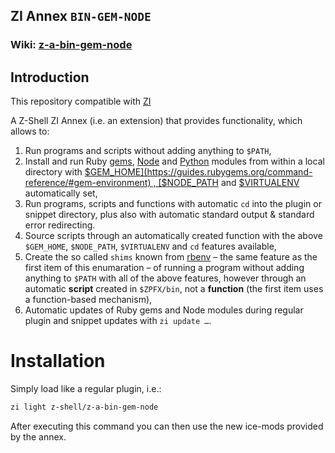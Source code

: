 ## ZI Annex `BIN-GEM-NODE` 
 
 ### **Wiki**: [z-a-bin-gem-node](https://github.com/z-shell/zi/wiki/z-a-bin-gem-node)

## Introduction

This repository compatible with [ZI](https://github.com/z-shell-zi)

A Z-Shell ZI Annex (i.e. an extension) that provides functionality, which
allows to:

1. Run programs and scripts without adding anything to `$PATH`,
2. Install and run Ruby [gems](https://github.com/rubygems/rubygems),
   [Node](https://github.com/npm/cli) and [Python](https://python.org)
   modules from within a local directory with
   [$GEM_HOME](https://guides.rubygems.org/command-reference/#gem-environment)
   ,
   [$NODE_PATH](https://nodejs.org/api/modules.html#modules_loading_from_the_global_folders)
   and
   [$VIRTUALENV](https://docs.python.org/3/tutorial/venv.html)
   automatically set,
3. Run programs, scripts and functions with automatic `cd` into the plugin
   or snippet directory, plus also with automatic standard output
   & standard error redirecting.
4. Source scripts through an automatically created function with the above
   `$GEM_HOME`, `$NODE_PATH`, `$VIRTUALENV` and `cd` features available,
5. Create the so called `shims` known from
   [rbenv](https://github.com/rbenv/rbenv) – the same feature as the first
   item of this enumaration – of running a program without adding anything
   to `$PATH` with all of the above features, however through an automatic
   **script** created in `$ZPFX/bin`, not a **function** (the first item
   uses a function-based mechanism),
6. Automatic updates of Ruby gems and Node modules during regular plugin and
   snippet updates with `zi update …`.

# Installation

Simply load like a regular plugin, i.e.:

```zsh
zi light z-shell/z-a-bin-gem-node
```

After executing this command you can then use the new ice-mods provided by
the annex.
